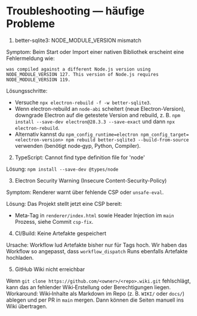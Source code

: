 # Troubleshooting — häufige Probleme

1) better-sqlite3: NODE_MODULE_VERSION mismatch

Symptom: Beim Start oder Import einer nativen Bibliothek erscheint eine Fehlermeldung wie:

```
was compiled against a different Node.js version using NODE_MODULE_VERSION 127. This version of Node.js requires NODE_MODULE_VERSION 119.
```

Lösungsschritte:
- Versuche `npx electron-rebuild -f -w better-sqlite3`.
- Wenn electron-rebuild an `node-abi` scheitert (neue Electron-Version), downgrade Electron auf die getestete Version and rebuild, z. B. `npm install --save-dev electron@28.3.3 --save-exact` und dann `npx electron-rebuild`.
- Alternativ kannst du `npm_config_runtime=electron npm_config_target=<electron-version> npm rebuild better-sqlite3 --build-from-source` verwenden (benötigt node‑gyp, Python, Compiler).

2) TypeScript: Cannot find type definition file for 'node'

Lösung: `npm install --save-dev @types/node`

3) Electron Security Warning (Insecure Content-Security-Policy)

Symptom: Renderer warnt über fehlende CSP oder `unsafe-eval`.

Lösung: Das Projekt stellt jetzt eine CSP bereit:
- Meta‑Tag in `renderer/index.html` sowie Header Injection im `main` Prozess, siehe Commit `csp‑fix`.

4) CI/Build: Keine Artefakte gespeichert

Ursache: Workflow lud Artefakte bisher nur für Tags hoch. Wir haben das Workflow so angepasst, dass `workflow_dispatch` Runs ebenfalls Artefakte hochladen.

5) GitHub Wiki nicht erreichbar

Wenn `git clone https://github.com/<owner>/<repo>.wiki.git` fehlschlägt, kann das an fehlender Wiki‑Erstellung oder Berechtigungen liegen. Workaround: Wiki‑Inhalte als Markdown im Repo (z. B. `WIKI/` oder `docs/`) ablegen und per PR in `main` mergen. Dann können die Seiten manuell ins Wiki übertragen.
